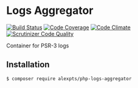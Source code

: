 # Logs Aggregator

[![Build Status](https://travis-ci.org/alexpts/php-logs-aggregator.svg?branch=master)](https://travis-ci.org/alexpts/php-logs-aggregator)
[![Code Coverage](https://scrutinizer-ci.com/g/alexpts/php-logs-aggregator/badges/coverage.png?b=master)](https://scrutinizer-ci.com/g/alexpts/php-logs-aggregator/?branch=master)
[![Code Climate](https://codeclimate.com/github/alexpts/php-logs-aggregator/badges/gpa.svg)](https://codeclimate.com/github/alexpts/php-logs-aggregator)
[![Scrutinizer Code Quality](https://scrutinizer-ci.com/g/alexpts/php-logs-aggregator/badges/quality-score.png?b=master)](https://scrutinizer-ci.com/g/alexpts/php-logs-aggregator/?branch=master)


Container for PSR-3 logs

## Installation

```$ composer require alexpts/php-logs-aggregator```